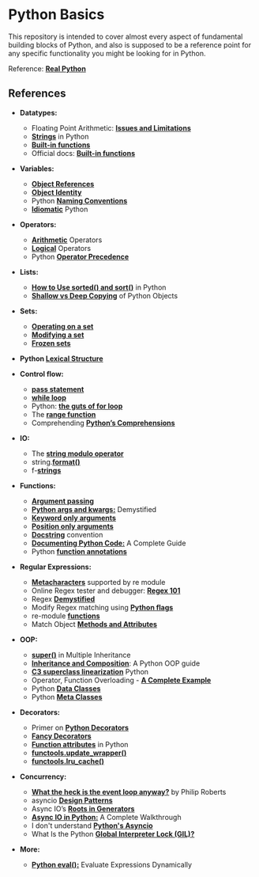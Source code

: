 # Python Basics

This repository is intended to cover almost every aspect of fundamental building blocks of Python, and also is supposed to be a reference point for any specific functionality you might be looking for in Python.

Reference: **[Real Python](https://realpython.com/)**

## References

- **Datatypes:**
  - Floating Point Arithmetic: **[Issues and Limitations](https://docs.python.org/3.8/tutorial/floatingpoint.html)**
  - **[Strings](https://realpython.com/python-data-types/#strings)** in Python
  - **[Built-in functions](https://realpython.com/python-data-types/#built-in-functions)**
  - Official docs: **[Built-in functions](https://docs.python.org/3.8/library/functions.html)**

- **Variables:**
  - **[Object References](https://realpython.com/python-variables/#object-references)**
  - **[Object Identity](https://realpython.com/python-variables/#object-identity)**
  - Python **[Naming Conventions](https://www.python.org/dev/peps/pep-0008/#naming-conventions)**
  - **[Idiomatic](https://www.python.org/dev/peps/pep-0008/)** Python

- **Operators:**
  - **[Arithmetic](https://realpython.com/python-operators-expressions/#arithmetic-operators)** Operators
  - **[Logical](https://realpython.com/python-operators-expressions/#logical-operators)** Operators
  - Python **[Operator Precedence](https://realpython.com/python-operators-expressions/#operator-precedence)**
  
- **Lists:**
  - **[How to Use sorted() and sort()](https://realpython.com/python-sort/)** in Python
  - **[Shallow vs Deep Copying](https://realpython.com/copying-python-objects/)** of Python Objects

- **Sets:**
  - **[Operating on a set](https://realpython.com/python-sets/#operating-on-a-set)**
  - **[Modifying a set](https://realpython.com/python-sets/#modifying-a-set)**
  - **[Frozen sets](https://realpython.com/python-sets/#frozen-sets)**

- **Python [Lexical Structure](https://realpython.com/python-program-structure/)**

- **Control flow:**
  - **[pass statement](https://realpython.com/python-conditional-statements/#the-python-pass-statement)**
  - **[while loop](https://realpython.com/python-while-loop/)**
  - Python: **[the guts of for loop](https://realpython.com/python-for-loop/#the-guts-of-the-python-for-loop)**
  - The **[range function](https://realpython.com/python-for-loop/#the-range-function)**
  - Comprehending **[Python’s Comprehensions](https://dbader.org/blog/list-dict-set-comprehensions-in-python)**

- **IO:**
  - The **[string modulo operator](https://realpython.com/python-input-output/#the-string-modulo-operator)**
  - string.**[format()](https://realpython.com/python-formatted-output/#the-string-format-method-simple-replacement-fields)**
  - f-**[strings](https://realpython.com/python-formatted-output/#the-python-formatted-string-literal-f-string)**

- **Functions:**
  - **[Argument passing](https://realpython.com/defining-your-own-python-function/#argument-passing)**
  - **[Python args and kwargs:](https://realpython.com/python-kwargs-and-args)** Demystified
  - **[Keyword only arguments](https://realpython.com/defining-your-own-python-function/#keyword-only-arguments)**
  - **[Position only arguments](https://realpython.com/defining-your-own-python-function/#positional-only-arguments)**
  - **[Docstring](https://www.python.org/dev/peps/pep-0257/)** convention
  - **[Documenting Python Code:](https://realpython.com/documenting-python-code/#documenting-your-python-code-base-using-docstrings)** A Complete Guide
  - Python **[function annotations](https://realpython.com/defining-your-own-python-function/#python-function-annotations)**

- **Regular Expressions:**
  - **[Metacharacters](https://realpython.com/regex-python/#metacharacters-supported-by-the-re-module)** supported by re module
  - Online Regex tester and debugger: **[Regex 101](https://regex101.com/)**
  - Regex **[Demystified](https://www.youtube.com/playlist?list=PL55RiY5tL51ryV3MhCbH8bLl7O_RZGUUE)**
  - Modify Regex matching using **[Python flags](https://realpython.com/regex-python/#modified-regular-expression-matching-with-flags)**
  - re-module **[functions](https://realpython.com/regex-python-part-2/#re-module-functions)**
  - Match Object **[Methods and Attributes](https://realpython.com/regex-python-part-2/#match-object-methods-and-attributes)**

- **OOP:**
  - **[super()](https://realpython.com/python-super/#super-in-multiple-inheritance)** in Multiple Inheritance
  - **[Inheritance and Composition](https://realpython.com/inheritance-composition-python/)**: A Python OOP guide
  - **[C3 superclass linearization](https://medium.com/technology-nineleaps/python-method-resolution-order-4fd41d2fcc)** Python
  - Operator, Function Overloading - **[A Complete Example](https://realpython.com/operator-function-overloading/#a-complete-example)**
  - Python **[Data Classes](https://realpython.com/python-data-classes/)**
  - Python **[Meta Classes](https://realpython.com/python-metaclasses/)**

- **Decorators:**
  - Primer on **[Python Decorators](https://realpython.com/primer-on-python-decorators/)**
  - **[Fancy Decorators](https://realpython.com/primer-on-python-decorators/#fancy-decorators)**
  - **[Function attributes](https://stackoverflow.com/questions/338101/python-function-attributes-uses-and-abuses)** in Python
  - **[functools.update_wrapper()](https://docs.python.org/3/library/functools.html#functools.update_wrapper)**
  - **[functools.lru_cache()](https://docs.python.org/3/library/functools.html#functools.lru_cache)**

- **Concurrency:**
  - **[What the heck is the event loop anyway?](https://www.youtube.com/watch?v=8aGhZQkoFbQ&list=LLGW1hymhJhF0qhSMYOuvmIg&index=9&t=0s)** by Philip Roberts
  - asyncio **[Design Patterns](https://realpython.com/async-io-python/#async-io-design-patterns)**
  - Async IO’s **[Roots in Generators](https://realpython.com/async-io-python/#async-ios-roots-in-generators)**
  - **[Async IO in Python:](https://realpython.com/async-io-python/)** A Complete Walkthrough
  - I don't understand **[Python's Asyncio](https://lucumr.pocoo.org/2016/10/30/i-dont-understand-asyncio/)**
  - What Is the Python **[Global Interpreter Lock (GIL)?](https://realpython.com/python-gil/)**

- **More:**
  - **[Python eval():](https://realpython.com/python-eval-function/)** Evaluate Expressions Dynamically

